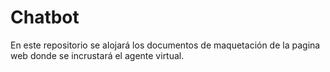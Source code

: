 # Chatbot
En este repositorio se alojará los documentos de maquetación de la pagina web donde se incrustará el agente virtual.
